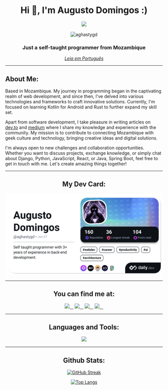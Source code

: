 <div id="header" align="center">
    <h1 align="center">Hi 👋, I'm Augusto Domingos :) </h1>
    <img src="https://media.giphy.com/media/M9gbBd9nbDrOTu1Mqx/giphy.gif" width="100"/>
    <p align="center"> <img src="https://komarev.com/ghpvc/?username=aghastygd&label=Profile%20views&color=0e75b6&style=flat" alt="aghastygd" /> </p>
    <h3 align="center">Just a self-taught programmer from Mozambique</h3>
    <a href="README.pt.md" align="center"><em>Leia em Português</em></a>
</div>

---

<h2 align="left">About Me:</h2>
<p align="left">
Based in Mozambique. My journey in programming began in the captivating realm of web development, and since then, I've delved into various technologies and frameworks to craft innovative solutions. Currently, I'm focused on learning Kotlin for Android and Rust to further expand my skill set.

Apart from software development, I take pleasure in writing articles on [dev.to](https://dev.to/aghastygd) and [medium](https://medium.com/@aghastygd) where I share my knowledge and experience with the community. My mission is to contribute to connecting Mozambique with geek culture and technology, bringing creative ideas and digital solutions.

I'm always open to new challenges and collaboration opportunities. Whether you want to discuss projects, exchange knowledge, or simply chat about Django, Python, JavaScript, React, or Java, Spring Boot, feel free to get in touch with me. Let's create amazing things together!
</p>

---

<div align="center">
    <h2>My Dev Card:</h2>
    <a href="https://app.daily.dev/aghastygd"><img src="./devcard.png" width="652" alt="Augusto Domingos's Dev Card"/></a>
</div>

---

<div align="center">
    <h2>You can find me at:</h2>
    <p> 
        <a href="https://www.linkedin.com/in/augusto-domingos-31801519a" target="_blank" rel="noreferrer"><img src="https://img.shields.io/badge/linkedin-%230077B5.svg?style=for-the-badge&logo=linkedin&logoColor=white"> &nbsp;&nbsp;</a>
        <a href="https://www.instagram.com/aghasty_gd/" target="_blank" rel="noreferrer"><img src="https://img.shields.io/badge/Instagram-%23E4405F.svg?style=for-the-badge&logo=Instagram&logoColor=white"> &nbsp;&nbsp;</a>
        <a href="https://web.facebook.com/augusto.domingos.549/" target="_blank" rel="noreferrer"><img src="https://img.shields.io/badge/Facebook-%231877F2.svg?style=for-the-badge&logo=Facebook&logoColor=white"> &nbsp;&nbsp;</a>
        <a href="https://www.youtube.com/@aghastygdproductions/" target="_blank" rel="noreferrer"><img src="https://img.shields.io/badge/YouTube-%23FF0000.svg?style=for-the-badge&logo=YouTube&logoColor=white"> &nbsp;&nbsp;</a>
    </p>
</div>

---

<div align="center">
    <h2>Languages and Tools:</h2>
    <img src="https://skillicons.dev/icons?i=py,django,js,html,css,tailwind,sass,react,bootstrap,nodejs,figma,ps,git,vercel,nextjs">
</div>

---
<div align="center">
<h2>Github Stats: </h2>
    
[![GitHub Streak](http://github-readme-streak-stats.herokuapp.com?user=aghastygd&theme=aura-dark)](https://github.com/aghastygd)

[![Top Langs](https://github-readme-stats.vercel.app/api/top-langs/?username=aghastygd&layout=compact&theme=aura_dark)](https://github.com/aghastygd)
</div>
